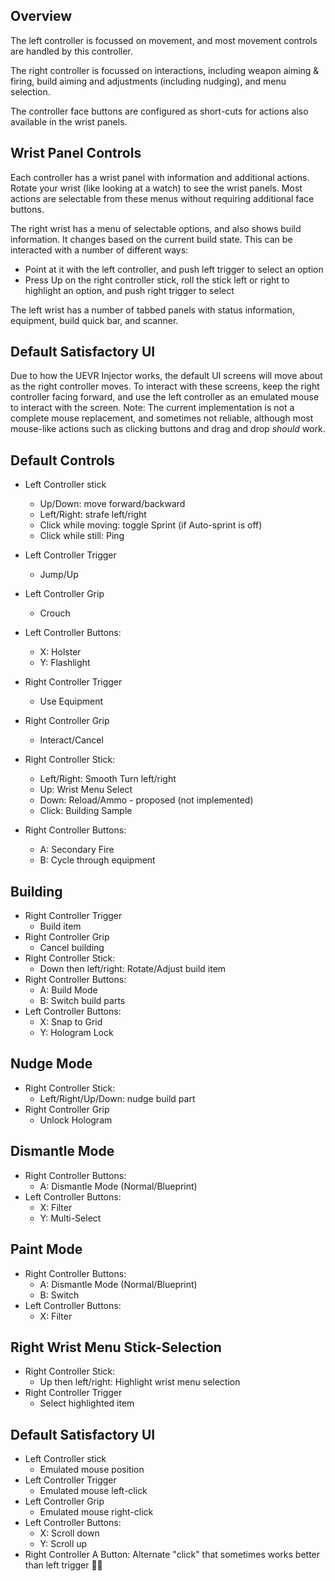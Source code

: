 ## Overview

The left controller is focussed on movement, and most movement controls are handled by this controller.

The right controller is focussed on interactions, including weapon aiming & firing, build aiming and adjustments (including nudging), and menu selection.

The controller face buttons are configured as short-cuts for actions also available in the wrist panels.

## Wrist Panel Controls

Each controller has a wrist panel with information and additional actions. Rotate your wrist (like looking at a watch) to see the wrist panels.
Most actions are selectable from these menus without requiring additional face buttons. 

The right wrist has a menu of selectable options, and also shows build information. It changes based on the current build state.
This can be interacted with a number of different ways:
- Point at it with the left controller, and push left trigger to select an option
- Press Up on the right controller stick, roll the stick left or right to highlight an option, and push right trigger to select

The left wrist has a number of tabbed panels with status information, equipment, build quick bar, and scanner.

## Default Satisfactory UI

Due to how the UEVR Injector works, the default UI screens will move about as the right controller moves. 
To interact with these screens, keep the right controller facing forward, and use the left controller as an emulated mouse to interact with the screen.
Note: The current implementation is not a complete mouse replacement, and sometimes not reliable, although most mouse-like actions such as clicking buttons and drag and drop *should* work.

## Default Controls

- Left Controller stick
	- Up/Down: move forward/backward
	- Left/Right: strafe left/right
	- Click while moving: toggle Sprint (if Auto-sprint is off)
	- Click while still: Ping
- Left Controller Trigger
	- Jump/Up
- Left Controller Grip
	- Crouch
- Left Controller Buttons:
	- X: Holster
	- Y: Flashlight

- Right Controller Trigger
	- Use Equipment
- Right Controller Grip
	- Interact/Cancel
- Right Controller Stick:
	- Left/Right: Smooth Turn left/right
	- Up: Wrist Menu Select
	- Down: Reload/Ammo - proposed (not implemented)
	- Click: Building Sample
- Right Controller Buttons:
	- A: Secondary Fire
	- B: Cycle through equipment

## Building

- Right Controller Trigger
	- Build item
- Right Controller Grip
	- Cancel building
- Right Controller Stick:
	- Down then left/right: Rotate/Adjust build item
- Right Controller Buttons:
	- A: Build Mode
	- B: Switch build parts
- Left Controller Buttons:
	- X: Snap to Grid
	- Y: Hologram Lock

## Nudge Mode

- Right Controller Stick:
	- Left/Right/Up/Down: nudge build part
- Right Controller Grip
	- Unlock Hologram

## Dismantle Mode

- Right Controller Buttons:
	- A: Dismantle Mode (Normal/Blueprint)
- Left Controller Buttons:
	- X: Filter
	- Y: Multi-Select

## Paint Mode

- Right Controller Buttons:
	- A: Dismantle Mode (Normal/Blueprint)
	- B: Switch
- Left Controller Buttons:
	- X: Filter

## Right Wrist Menu Stick-Selection

- Right Controller Stick:
	- Up then left/right: Highlight wrist menu selection
- Right Controller Trigger
	- Select highlighted item

## Default Satisfactory UI

- Left Controller stick
	- Emulated mouse position
- Left Controller Trigger
	- Emulated mouse left-click
- Left Controller Grip
	- Emulated mouse right-click
- Left Controller Buttons:
	- X: Scroll down
	- Y: Scroll up
- Right Controller A Button: Alternate "click" that sometimes works better than left trigger 🤷‍♂️

